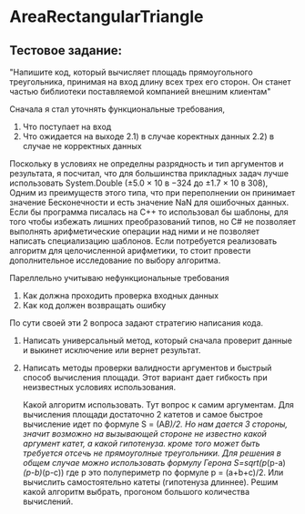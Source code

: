 # AreaRectangularTriangle

## Тестовое задание:
"Напишите код, который вычисляет площадь прямоугольного треугольника,
принимая на вход длину всех трех его сторон.
Он станет частью библиотеки поставляемой компанией внешним клиентам"

Сначала я стал уточнять функциональные требования,
1) Что поступает на вход
2) Что ожидается на выходе
2.1) в случае коректных данных
2.2) в случае не корректных данных

Поскольку в условиях не определны разрядность и тип аргументов и результата,
я посчитал, что для большинства прикладных задач лучше использовать System.Double (±5.0 × 10 в −324 до ±1.7 × 10 в 308),
Одним из преимуществ этого типа, что при переполнении он принимает значение Бесконечности и есть значение NaN
для ошибочных данных. Если бы программа писалась на C++ то использовал бы шаблоны, для того чтобы избежать лишних
преобразований типов, но C# не позволяет выполнять арифметические операции над ними и не позволяет
написать специализацию шаблонов. Если потребуется реализовать алгоритм для целочисленной арифметики,
то стоит провести дополнительное исследование по выбору алгоритма.

Пареллельно учитываю нефункциональные требования
1) Как должна проходить проверка входных данных
2) Как код должен возвращать ошибку

По сути своей эти 2 вопроса задают стратегию написания кода.
1) Написать универсальный метод, который сначала проверит данные и выкинет исключение или вернет результат.
2) Написать методы проверки валидности аргументов и быстрый способ вычисления площади. Этот вариант дает
гибкость при неизвестных условиях использования.

   Какой алгоритм использовать.
Тут вопрос к самим аргументам. Для вычисления площади достаточно 2 катетов и самое быстрое вычисление идет
по формуле S = (A*B)/2. Но нам дается 3 стороны, значит возможно на вызывающей стороне не известно какой
аргумент катет, а какой гипотенуза. кроме того может быть требуется отсечь не прямоуголные треугольники.
Для решения в общем случае можно использовать формулу Герона S=sqrt(p*(p-a)*(p-b)*(p-c))
где p это полупериметр по формуле p = (a+b+c)/2. Или вычислить самостоятельно катеты (гипотенуза длиннее).
Решим какой алгоритм выбрать, прогоном большого количества вычислений.

